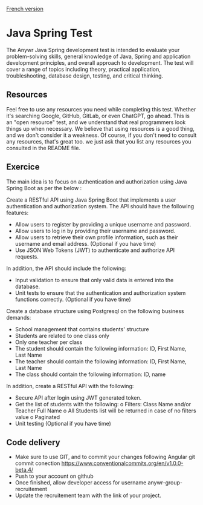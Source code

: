 [French version](README_FR.md)

# Java Spring Test

The Anywr Java Spring development test is intended to evaluate your problem-solving skills, general knowledge of Java, Spring and application development principles, and overall approach to development. The test will cover a range of topics including theory, practical application, troubleshooting, database design, testing, and critical thinking.

## Resources

Feel free to use any resources you need while completing this test. Whether it's searching Google, GitHub, GitLab, or even ChatGPT, go ahead. This is an "open resource" test, and we understand that real programmers look things up when necessary. We believe that using resources is a good thing, and we don't consider it a weakness. Of course, if you don't need to consult any resources, that's great too. we just ask that you list any resources you consulted in the README file.

## Exercice

The main idea is to focus on authentication and authorization using Java Spring Boot as per the below :

Create a RESTful API using Java Spring Boot that implements a user authentication and authorization system. The API should have the following features:

- Allow users to register by providing a unique username and password.
- Allow users to log in by providing their username and password.
- Allow users to retrieve their own profile information, such as their username and email address. (Optional if you have time)
- Use JSON Web Tokens (JWT) to authenticate and authorize API requests.

In addition, the API should include the following:

- Input validation to ensure that only valid data is entered into the database.
- Unit tests to ensure that the authentication and authorization system functions correctly. (Optional if you have time)

Create a database structure using Postgresql on the following business demands:

-	School management that contains students' structure
-	Students are related to one class only
-	Only one teacher per class
-	The student should contain the following information: ID, First Name, Last Name
-	The teacher should contain the following information: ID, First Name, Last Name
-	The class should contain the following information: ID, name


In addition, create a RESTful API with the following:

-	Secure API after login using JWT generated token.
-	Get the list of students with the following:
o	Filters: Class Name and/or Teacher Full Name
o	All Students list will be returned in case of no filters value
o	Paginated
-	Unit testing (Optional if you have time)

## Code delivery
- Make sure to use GIT, and to commit your changes following Angular git commit conection https://www.conventionalcommits.org/en/v1.0.0-beta.4/
- Push to your account on github
- Once finished, allow developer access for username anywr-group-recruitement
- Update the recruitement team with the link of your project.
